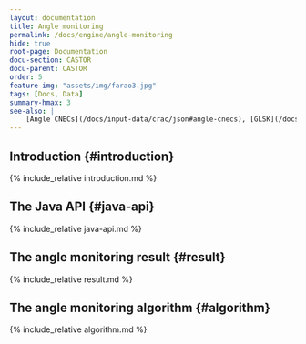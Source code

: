 ```yaml
---
layout: documentation
title: Angle monitoring
permalink: /docs/engine/angle-monitoring
hide: true
root-page: Documentation
docu-section: CASTOR
docu-parent: CASTOR
order: 5
feature-img: "assets/img/farao3.jpg"
tags: [Docs, Data]
summary-hmax: 3
see-also: |
    [Angle CNECs](/docs/input-data/crac/json#angle-cnecs), [GLSK](/docs/input-data/glsk), [RAO result](docs/output-data/rao-result-json)
---
```


## Introduction {#introduction}
{% include_relative introduction.md %}  

## The Java API {#java-api}
{% include_relative java-api.md %}  

## The angle monitoring result {#result}
{% include_relative result.md %}  

## The angle monitoring algorithm {#algorithm}
{% include_relative algorithm.md %}